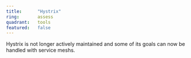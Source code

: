 ```yaml
---
title:      "Hystrix"
ring:       assess
quadrant:   tools
featured:   false
---
```


Hystrix is not longer actively maintained and some of its goals can now be handled with service meshs.
